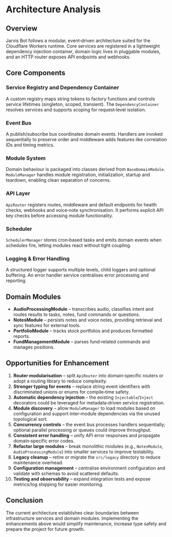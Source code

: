 # Architecture Analysis

## Overview
Jarvis Bot follows a modular, event‑driven architecture suited for the Cloudflare Workers runtime. Core services are registered in a lightweight dependency injection container, domain logic lives in pluggable modules, and an HTTP router exposes API endpoints and webhooks.

## Core Components
### Service Registry and Dependency Container
A custom registry maps string tokens to factory functions and controls service lifetimes (singleton, scoped, transient). The `DependencyContainer` resolves services and supports scoping for request‑level isolation.

### Event Bus
A publish/subscribe bus coordinates domain events. Handlers are invoked sequentially to preserve order and middleware adds features like correlation IDs and timing metrics.

### Module System
Domain behaviour is packaged into classes derived from `BaseDomainModule`. `ModuleManager` handles module registration, initialization, startup and teardown, enabling clean separation of concerns.

### API Layer
`ApiRouter` registers routes, middleware and default endpoints for health checks, webhooks and voice‑note synchronisation. It performs explicit API key checks before accessing module functionality.

### Scheduler
`SchedulerManager` stores cron‑based tasks and emits domain events when schedules fire, letting modules react without tight coupling.

### Logging & Error Handling
A structured logger supports multiple levels, child loggers and optional buffering. An error handler service centralises error processing and reporting.

## Domain Modules
- **AudioProcessingModule** – transcribes audio, classifies intent and routes results to tasks, notes, fund commands or questions.
- **NotesModule** – persists notes and voice notes, providing retrieval and sync features for external tools.
- **PortfolioModule** – tracks stock portfolios and produces formatted reports.
- **FundManagementModule** – parses fund‑related commands and manages positions.

## Opportunities for Enhancement
1. **Router modularisation** – split `ApiRouter` into domain‑specific routers or adopt a routing library to reduce complexity.
2. **Stronger typing for events** – replace string event identifiers with discriminated unions or enums for compile‑time safety.
3. **Automatic dependency injection** – the existing `Injectable`/`Inject` decorators could be leveraged for metadata‑driven service registration.
4. **Module discovery** – allow `ModuleManager` to load modules based on configuration and support inter‑module dependencies via the unused topological sort.
5. **Concurrency controls** – the event bus processes handlers sequentially; optional parallel processing or queues could improve throughput.
6. **Consistent error handling** – unify API error responses and propagate domain‑specific error codes.
7. **Refactor large modules** – break monolithic modules (e.g., `NotesModule`, `AudioProcessingModule`) into smaller services to improve testability.
8. **Legacy cleanup** – retire or migrate the `src/legacy` directory to reduce maintenance overhead.
9. **Configuration management** – centralise environment configuration and validate with schemas to avoid scattered defaults.
10. **Testing and observability** – expand integration tests and expose metrics/log shipping for easier monitoring.

## Conclusion
The current architecture establishes clear boundaries between infrastructure services and domain modules. Implementing the enhancements above would simplify maintenance, increase type safety and prepare the project for future growth.
